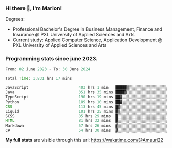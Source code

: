 
### Hi there 👋, I'm Marlon!

Degrees: 
- Professional Bachelor's Degree in Business Management, Finance and Insurance @ PXL University of Applied Sciences and Arts
- Current study: Applied Computer Science, Application Development @ PXL University of Applied Sciences and Arts

### Programming stats since june 2023.
<!--START_SECTION:waka-->

```java
From: 02 June 2023 - To: 30 June 2024

Total Time: 1,831 hrs 17 mins

JavaScript                      403 hrs 1 min   █████▒░░░░░░░░░░░░░░░░░░░   21.88 %
Java                            351 hrs 35 mins ████▓░░░░░░░░░░░░░░░░░░░░   19.09 %
TypeScript                      190 hrs 19 mins ██▓░░░░░░░░░░░░░░░░░░░░░░   10.33 %
Python                          189 hrs 10 mins ██▓░░░░░░░░░░░░░░░░░░░░░░   10.27 %
CSS                             113 hrs 45 mins █▓░░░░░░░░░░░░░░░░░░░░░░░   06.18 %
Liquid                          101 hrs 25 mins █▒░░░░░░░░░░░░░░░░░░░░░░░   05.51 %
SCSS                            85 hrs 29 mins  █░░░░░░░░░░░░░░░░░░░░░░░░   04.64 %
HTML                            81 hrs 32 mins  █░░░░░░░░░░░░░░░░░░░░░░░░   04.43 %
Markdown                        57 hrs 26 mins  ▓░░░░░░░░░░░░░░░░░░░░░░░░   03.12 %
C#                              54 hrs 30 mins  ▓░░░░░░░░░░░░░░░░░░░░░░░░   02.96 %
```

<!--END_SECTION:waka-->
**My full stats** are visible through this url: https://wakatime.com/@Amauri22
